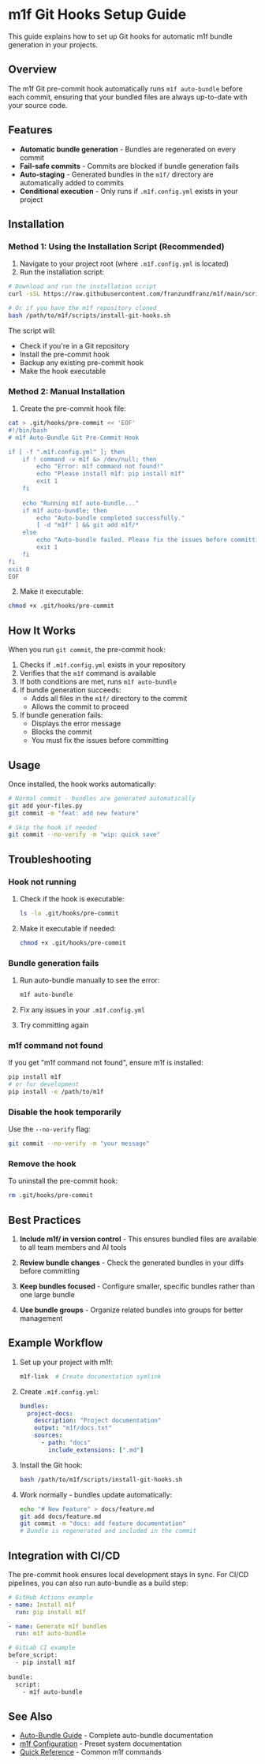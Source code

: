 # m1f Git Hooks Setup Guide

This guide explains how to set up Git hooks for automatic m1f bundle generation in your projects.

## Overview

The m1f Git pre-commit hook automatically runs `m1f auto-bundle` before each commit, ensuring that your bundled files are always up-to-date with your source code.

## Features

- **Automatic bundle generation** - Bundles are regenerated on every commit
- **Fail-safe commits** - Commits are blocked if bundle generation fails
- **Auto-staging** - Generated bundles in the `m1f/` directory are automatically added to commits
- **Conditional execution** - Only runs if `.m1f.config.yml` exists in your project

## Installation

### Method 1: Using the Installation Script (Recommended)

1. Navigate to your project root (where `.m1f.config.yml` is located)
2. Run the installation script:

```bash
# Download and run the installation script
curl -sSL https://raw.githubusercontent.com/franzundfranz/m1f/main/scripts/install-git-hooks.sh | bash

# Or if you have the m1f repository cloned
bash /path/to/m1f/scripts/install-git-hooks.sh
```

The script will:
- Check if you're in a Git repository
- Install the pre-commit hook
- Backup any existing pre-commit hook
- Make the hook executable

### Method 2: Manual Installation

1. Create the pre-commit hook file:

```bash
cat > .git/hooks/pre-commit << 'EOF'
#!/bin/bash
# m1f Auto-Bundle Git Pre-Commit Hook

if [ -f ".m1f.config.yml" ]; then
    if ! command -v m1f &> /dev/null; then
        echo "Error: m1f command not found!"
        echo "Please install m1f: pip install m1f"
        exit 1
    fi
    
    echo "Running m1f auto-bundle..."
    if m1f auto-bundle; then
        echo "Auto-bundle completed successfully."
        [ -d "m1f" ] && git add m1f/*
    else
        echo "Auto-bundle failed. Please fix the issues before committing."
        exit 1
    fi
fi
exit 0
EOF
```

2. Make it executable:

```bash
chmod +x .git/hooks/pre-commit
```

## How It Works

When you run `git commit`, the pre-commit hook:

1. Checks if `.m1f.config.yml` exists in your repository
2. Verifies that the `m1f` command is available
3. If both conditions are met, runs `m1f auto-bundle`
4. If bundle generation succeeds:
   - Adds all files in the `m1f/` directory to the commit
   - Allows the commit to proceed
5. If bundle generation fails:
   - Displays the error message
   - Blocks the commit
   - You must fix the issues before committing

## Usage

Once installed, the hook works automatically:

```bash
# Normal commit - bundles are generated automatically
git add your-files.py
git commit -m "feat: add new feature"

# Skip the hook if needed
git commit --no-verify -m "wip: quick save"
```

## Troubleshooting

### Hook not running

1. Check if the hook is executable:
   ```bash
   ls -la .git/hooks/pre-commit
   ```

2. Make it executable if needed:
   ```bash
   chmod +x .git/hooks/pre-commit
   ```

### Bundle generation fails

1. Run auto-bundle manually to see the error:
   ```bash
   m1f auto-bundle
   ```

2. Fix any issues in your `.m1f.config.yml`

3. Try committing again

### m1f command not found

If you get "m1f command not found", ensure m1f is installed:

```bash
pip install m1f
# or for development
pip install -e /path/to/m1f
```

### Disable the hook temporarily

Use the `--no-verify` flag:
```bash
git commit --no-verify -m "your message"
```

### Remove the hook

To uninstall the pre-commit hook:
```bash
rm .git/hooks/pre-commit
```

## Best Practices

1. **Include m1f/ in version control** - This ensures bundled files are available to all team members and AI tools

2. **Review bundle changes** - Check the generated bundles in your diffs before committing

3. **Keep bundles focused** - Configure smaller, specific bundles rather than one large bundle

4. **Use bundle groups** - Organize related bundles into groups for better management

## Example Workflow

1. Set up your project with m1f:
   ```bash
   m1f-link  # Create documentation symlink
   ```

2. Create `.m1f.config.yml`:
   ```yaml
   bundles:
     project-docs:
       description: "Project documentation"
       output: "m1f/docs.txt"
       sources:
         - path: "docs"
           include_extensions: [".md"]
   ```

3. Install the Git hook:
   ```bash
   bash /path/to/m1f/scripts/install-git-hooks.sh
   ```

4. Work normally - bundles update automatically:
   ```bash
   echo "# New Feature" > docs/feature.md
   git add docs/feature.md
   git commit -m "docs: add feature documentation"
   # Bundle is regenerated and included in the commit
   ```

## Integration with CI/CD

The pre-commit hook ensures local development stays in sync. For CI/CD pipelines, you can also run auto-bundle as a build step:

```yaml
# GitHub Actions example
- name: Install m1f
  run: pip install m1f

- name: Generate m1f bundles
  run: m1f auto-bundle
```

```bash
# GitLab CI example
before_script:
  - pip install m1f
  
bundle:
  script:
    - m1f auto-bundle
```

## See Also

- [Auto-Bundle Guide](06_auto_bundle_guide.md) - Complete auto-bundle documentation
- [m1f Configuration](02_m1f_presets.md) - Preset system documentation
- [Quick Reference](09_quick_reference.md) - Common m1f commands